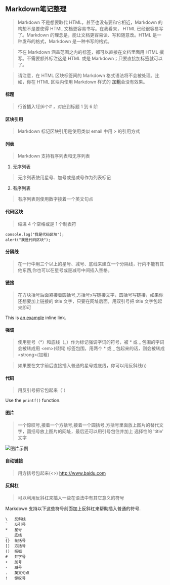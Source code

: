 ## Markdown笔记整理

> Markdown 不是想要取代 HTML，甚至也没有要和它相近，Markdown 的构想不是要使得 HTML 文档更容易书写。在我看来， HTML 已经很容易写了。Markdown 的理念是，能让文档更容易读、写和随意改。HTML 是一种发布的格式，Markdown 是一种书写的格式。

> 不在 Markdown 涵盖范围之内的标签，都可以直接在文档里面用 HTML 撰写。不需要额外标注这是 HTML 或是 Markdown；只要直接加标签就可以了。

> 请注意，在 HTML 区块标签间的 Markdown 格式语法将不会被处理。比如，你在 HTML 区块内使用 Markdown 样式的 **加粗**会没有效果。

#### 标题
> 行首插入1到6个# ，对应到标题 1 到 6 阶

#### 区块引用
> Markdown 标记区块引用是使用类似 email 中用 > 的引用方式

#### 列表
> Markdown 支持有序列表和无序列表

1. 无序列表
> 无序列表使用星号、加号或是减号作为列表标记

2. 有序列表
> 有序列表则使用数字接着一个英文句点

#### 代码区块
> 缩进 4 个空格或是 1 个制表符

    console.log("我是代码区块");
    alert("我是代码区块");

#### 分隔线
> 在一行中用三个以上的星号、减号、底线来建立一个分隔线，行内不能有其他东西,你也可以在星号或是减号中间插入空格。


#### 链接
> 在方块括号后面紧接着圆括号,方括号x写链接文字，圆括号写链接，如果你还想要加上链接的 title 文字，只要在网址后面，用双引号把 title 文字包起来即可

This is [an example](http://baidu.com/ "百度") inline link.

#### 强调
> 使用星号（*）和底线（_）作为标记强调字词的符号，被 * 或 _ 包围的字词会被转成用 \<em>(倾斜) 标签包围，用两个 * 或 _ 包起来的话，则会被转成 \<strong>(加粗)

> 如果要在文字前后直接插入普通的星号或底线，你可以用反斜线(\\)

#### 代码
> 用反引号把它包起来（`）

Use the `printf()` function.

#### 图片
> 一个惊叹号,接着一个方括号,接着一个圆括号,方括号里面放上图片的替代文字，圆括号放上图片的网址，最后还可以用引号包住并加上 选择性的 'title' 文字

![图片示例](http://b-ssl.duitang.com/uploads/item/201503/14/20150314212812_kCLmy.jpeg "图片来源于网络")

#### 自动链接
> 用方括号包起来(<>)
<http://www.baidu.com>

#### 反斜杠
> 可以利用反斜杠来插入一些在语法中有其它意义的符号

Markdown 支持以下这些符号前面加上反斜杠来帮助插入普通的符号.

    \   反斜线
    `   反引号
    *   星号
    _   底线
    {}  花括号
    []  方括号
    ()  括弧
    #   井字号
    +   加号
    -   减号
    .   英文句点
    !   惊叹号